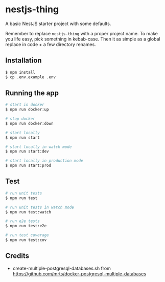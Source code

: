 # nestjs-thing

A basic NestJS starter project with some defaults.

Remember to replace `nestjs-thing` with a proper project name.
To make you life easy, pick something in kebab-case.
Then it as simple as a global replace in code + a few directory renames.

## Installation

```bash
$ npm install
$ cp .env.example .env
```

## Running the app

```bash
# start in docker
$ npm run docker:up

# stop docker
$ npm run docker:down

# start locally
$ npm run start

# start locally in watch mode
$ npm run start:dev

# start locally in production mode
$ npm run start:prod
```

## Test

```bash
# run unit tests
$ npm run test

# run unit tests in watch mode
$ npm run test:watch

# run e2e tests
$ npm run test:e2e

# run test coverage
$ npm run test:cov
```

## Credits

- create-multiple-postgresql-databases.sh from https://github.com/mrts/docker-postgresql-multiple-databases
